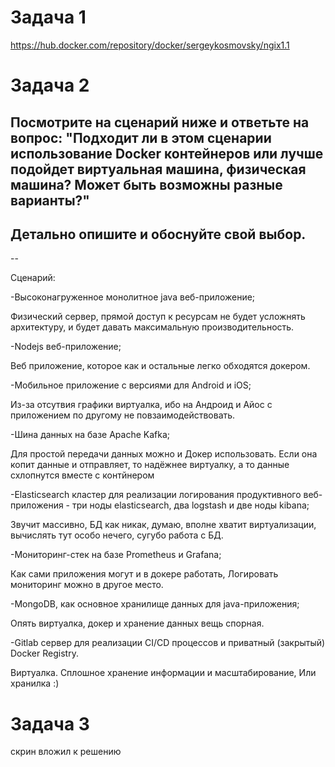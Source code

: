 # Задача 1
https://hub.docker.com/repository/docker/sergeykosmovsky/ngix1.1


# Задача 2
## Посмотрите на сценарий ниже и ответьте на вопрос: "Подходит ли в этом сценарии использование Docker контейнеров или лучше подойдет виртуальная машина, физическая машина? Может быть возможны разные варианты?"

## Детально опишите и обоснуйте свой выбор.

--

Сценарий:

 -Высоконагруженное монолитное java веб-приложение;

Физический сервер, прямой доступ к ресурсам не будет усложнять архитектуру, и будет давать максимальную производительность.
 
 -Nodejs веб-приложение;

Веб приложение, которое как и остальные легко обходятся докером.
 
 -Мобильное приложение c версиями для Android и iOS;

Из-за отсутвия графики виртуалка, ибо на Андроид и Айос с приложением по другому не повзаимодействовать.
 
 -Шина данных на базе Apache Kafka;

Для простой передачи данных можно и Докер использовать. Если она копит данные и отправляет, то надёжнее виртуалку, а то данные схлопнутся вместе с контйнером
 
 -Elasticsearch кластер для реализации логирования продуктивного веб-приложения - три ноды elasticsearch, два logstash и две ноды kibana;

Звучит массивно, БД как никак, думаю, вполне хватит виртуализации, вычислять тут особо нечего, сугубо работа с БД.
 
 -Мониторинг-стек на базе Prometheus и Grafana;

Как сами приложения могут и в докере работать, Логировать мониторинг можно в другое место.
 
 -MongoDB, как основное хранилище данных для java-приложения;

Опять виртуалка, докер и хранение данных вещь спорная. 

 -Gitlab сервер для реализации CI/CD процессов и приватный (закрытый) Docker Registry.

Виртуалка. Сплошное хранение информации и масштабирование, Или хранилка :)


# Задача 3
скрин вложил к решению


